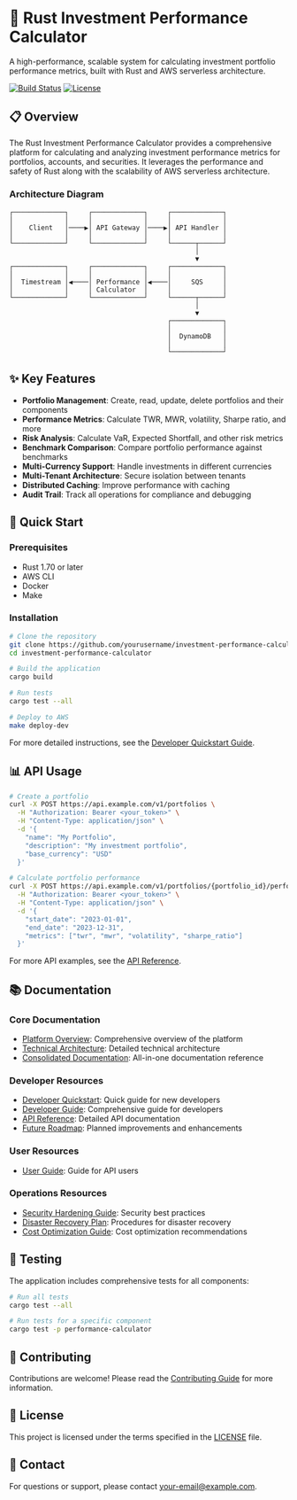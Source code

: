 # 🚀 Rust Investment Performance Calculator

A high-performance, scalable system for calculating investment portfolio performance metrics, built with Rust and AWS serverless architecture.

[![Build Status](https://img.shields.io/badge/build-passing-brightgreen.svg)](https://github.com/yourusername/investment-performance-calculator)
[![License](https://img.shields.io/badge/license-MIT-blue.svg)](LICENSE)

## 📋 Overview

The Rust Investment Performance Calculator provides a comprehensive platform for calculating and analyzing investment performance metrics for portfolios, accounts, and securities. It leverages the performance and safety of Rust along with the scalability of AWS serverless architecture.

### Architecture Diagram

```
┌─────────────┐     ┌─────────────┐     ┌─────────────┐
│             │     │             │     │             │
│    Client   │────▶│ API Gateway │────▶│ API Handler │
│             │     │             │     │             │
└─────────────┘     └─────────────┘     └──────┬──────┘
                                               │
                                               ▼
┌─────────────┐     ┌─────────────┐     ┌─────────────┐
│             │     │             │     │             │
│  Timestream │◀────│ Performance │◀────│     SQS     │
│             │     │ Calculator  │     │             │
└─────────────┘     └─────────────┘     └──────┬──────┘
                                               │
                                               ▼
                                        ┌─────────────┐
                                        │             │
                                        │  DynamoDB   │
                                        │             │
                                        └─────────────┘
```

## ✨ Key Features

- **Portfolio Management**: Create, read, update, delete portfolios and their components
- **Performance Metrics**: Calculate TWR, MWR, volatility, Sharpe ratio, and more
- **Risk Analysis**: Calculate VaR, Expected Shortfall, and other risk metrics
- **Benchmark Comparison**: Compare portfolio performance against benchmarks
- **Multi-Currency Support**: Handle investments in different currencies
- **Multi-Tenant Architecture**: Secure isolation between tenants
- **Distributed Caching**: Improve performance with caching
- **Audit Trail**: Track all operations for compliance and debugging

## 🏁 Quick Start

### Prerequisites

- Rust 1.70 or later
- AWS CLI
- Docker
- Make

### Installation

```bash
# Clone the repository
git clone https://github.com/yourusername/investment-performance-calculator.git
cd investment-performance-calculator

# Build the application
cargo build

# Run tests
cargo test --all

# Deploy to AWS
make deploy-dev
```

For more detailed instructions, see the [Developer Quickstart Guide](docs/developer_quickstart.md).

## 📊 API Usage

```bash
# Create a portfolio
curl -X POST https://api.example.com/v1/portfolios \
  -H "Authorization: Bearer <your_token>" \
  -H "Content-Type: application/json" \
  -d '{
    "name": "My Portfolio",
    "description": "My investment portfolio",
    "base_currency": "USD"
  }'

# Calculate portfolio performance
curl -X POST https://api.example.com/v1/portfolios/{portfolio_id}/performance \
  -H "Authorization: Bearer <your_token>" \
  -H "Content-Type: application/json" \
  -d '{
    "start_date": "2023-01-01",
    "end_date": "2023-12-31",
    "metrics": ["twr", "mwr", "volatility", "sharpe_ratio"]
  }'
```

For more API examples, see the [API Reference](docs/api_reference.md).

## 📚 Documentation

### Core Documentation
- [Platform Overview](docs/platform_overview.md): Comprehensive overview of the platform
- [Technical Architecture](docs/technical_architecture.md): Detailed technical architecture
- [Consolidated Documentation](docs/consolidated_documentation.md): All-in-one documentation reference

### Developer Resources
- [Developer Quickstart](docs/developer_quickstart.md): Quick guide for new developers
- [Developer Guide](docs/developer-guide.md): Comprehensive guide for developers
- [API Reference](docs/api_reference.md): Detailed API documentation
- [Future Roadmap](docs/future_roadmap.md): Planned improvements and enhancements

### User Resources
- [User Guide](docs/user-guide.md): Guide for API users

### Operations Resources
- [Security Hardening Guide](docs/security-hardening-guide.md): Security best practices
- [Disaster Recovery Plan](docs/disaster-recovery-plan.md): Procedures for disaster recovery
- [Cost Optimization Guide](docs/cost-optimization-guide.md): Cost optimization recommendations

## 🧪 Testing

The application includes comprehensive tests for all components:

```bash
# Run all tests
cargo test --all

# Run tests for a specific component
cargo test -p performance-calculator
```

## 🤝 Contributing

Contributions are welcome! Please read the [Contributing Guide](CONTRIBUTING.md) for more information.

## 📝 License

This project is licensed under the terms specified in the [LICENSE](LICENSE) file.

## 📧 Contact

For questions or support, please contact [your-email@example.com](mailto:your-email@example.com). 